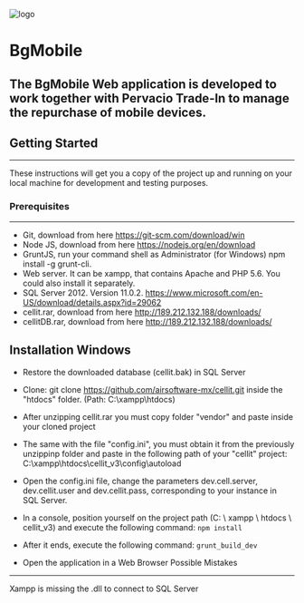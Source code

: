 ![logo](https://user-images.githubusercontent.com/4268634/37671312-127709d0-2c31-11e8-8626-f4ff7bdc5ade.png)
# BgMobile
The BgMobile Web application is developed to work together with Pervacio Trade-In to manage the repurchase of mobile devices.
------------
## Getting Started
------------
These instructions will get you a copy of the project up and running on your local machine for development and testing purposes.

### Prerequisites
------------
- Git, download from here https://git-scm.com/download/win
- Node JS, download from here https://nodejs.org/en/download
- GruntJS, run your command shell as Administrator (for Windows) npm install -g grunt-cli.
- Web server. It can be xampp, that contains Apache and PHP 5.6. You could also install it separately.
- SQL Server 2012. Version 11.0.2. https://www.microsoft.com/en-US/download/details.aspx?id=29062
- cellit.rar, download from here http://189.212.132.188/downloads/
- cellitDB.rar, download from here http://189.212.132.188/downloads/

Installation Windows
------------
- Restore the downloaded database (cellit.bak) in SQL Server

- Clone: git clone https://github.com/airsoftware-mx/cellit.git inside the "htdocs" folder. (Path: C:\xampp\htdocs)
- After unzipping cellit.rar you must copy folder "vendor" and paste inside your cloned project
- The same with the file "config.ini", you must obtain it from the previously unzippinp folder and paste in the following path of your "cellit" project: C:\xampp\htdocs\cellit_v3\config\autoload
- Open the config.ini file, change the parameters dev.cell.server, dev.cellit.user and dev.cellit.pass, corresponding to your instance in SQL Server.
- In a console, position yourself on the project path (C: \ xampp \ htdocs \ cellit_v3) and execute the following command:
`npm install`
- After it ends, execute the following command:
`grunt_build_dev`
- Open the application in a Web Browser
Possible Mistakes
------------
Xampp is missing the .dll to connect to SQL Server
